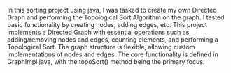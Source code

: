 In this sorting project using java, I was tasked to create my own Directed Graph and performing the Topological Sort Algorithm
on the graph. I tested basic functionality by creating nodes, adding edges, etc.
This project implements a Directed Graph with essential operations such as adding/removing nodes and edges, counting elements, and performing a Topological Sort. 
The graph structure is flexible, allowing custom implementations of nodes and edges. The core functionality is defined in  GraphImpl.java, with the topoSort() method being the primary focus. 
